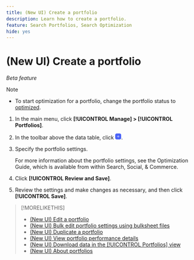 ```yaml
---
title: (New UI) Create a portfolio
description: Learn how to create a portfolio.
feature: Search Portfolios, Search Optimization
hide: yes
---
```

# (New UI) Create a portfolio

*Beta feature*

>[!NOTE]
>
>* To start optimization for a portfolio, change the portfolio status to [optimized](portfolio-about.md#portfolio-status).

1. In the main menu, click **[!UICONTROL Manage] > [!UICONTROL Portfolios]**.

1. In the toolbar above the data table, click ![Add](/help/search-social-commerce/assets/add-new.png "Add").

1. Specify the portfolio settings.

   For more information about the portfolio settings, see the Optimization Guide, which is available from within Search, Social, & Commerce.

1. Click **[!UICONTROL Review and Save]**.

1. Review the settings and make changes as necessary, and then click **[!UICONTROL Save]**.

>[!MORELIKETHIS]
>
>* [(New UI) Edit a portfolio](portfolio-edit.md)
>* [(New UI) Bulk edit portfolio settings using bulksheet files](portfolio-bulksheets.md)
>* [(New UI) Duplicate a portfolio](portfolio-duplicate.md)
>* [(New UI) View portfolio performance details](portfolio-details.md)
>* [(New UI) Download data in the [!UICONTROL Portfolios] view](portfolio-view-report.md)
>* [(New UI) About portfolios](portfolio-about.md)
